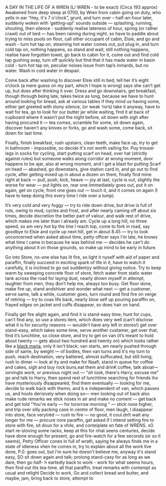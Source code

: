 A DAY IN THE LIFE OF A WREN (L/ WREN - to be exact) (Circa 193 approx) 
Awakened from deep sleep at 0700, by Wren from cabin going on duty, who yells in ear “Hey, it's 7 o'clock”, grunt, and turn over – half-an-hour later, suddenly woken with ‘getting-up!’ sounds outside — splashing, running, shouting, then silence - suddenly realise lateness of hour, spring (or rather crawl) out of bed — has been raining during night, so have to paddle about trying to miss pools on floor, call other occupant of cabin, Elsie, and go and wash - turn hot tap on, steaming hot water comes out, put plug in, and turn cold tap on, nothing happens, so stand and wait, still nothing happens, realise have forgotten towel, go back to cabin for it, come out and find cold tap gushing avay, turn off quiíckly but find that it has made water in basin cold - turn hot tap on, peculiar noises issue from tap’s inmards, but no water. Wash in cold water in despair.

Come back after washing to discover Elsie still in bed, tell her it’s eight o’clock (a mere guess on my part, which I hope is wrong) says she can’t get up, but does after thinking it over. Dress and go downstairs, get breakfast, though through being late, takes twice as long, because we have to hunt around looking for bread, ask at various tables if they mind us having some, either get greeted with stony silence, (or weak ‘no’s) take it anyway, have to wait for tea, go to look for our butter jar while waiting, find it at back of cupboard where it wasn’t put the night before, sit down with sigh after having procured it — tea comes, scramble for some, sit down again, discover haven’t any knives or forks, go and wash some, come back, sit down for last time.

Finally, finish breakfast, rush upstairs, clean teeth, make face up, try to get in bathroom - impossible, so decide it's not worth vaiting for. Puy trouser legs in socks for cycling, start putting scarf on head, over hat (strictly against rules) but someone walks along corridor at wrong moment, door happens to be ajar, also at wrong moment, and I get a blast for putting Scarf on head — abashed, go đownstairs, give station card in, and go out to find cycle, after getting mixed up in about a dozen on them, finally find mine right at back — pull, push, kick, heave — joy at last, cycle is out, slightly the worse for wear — put lights on, rear one iimmediately goes out, put it on again, get on cycle, front one goes out — touch it, and it comes on again (I have to keep doing this every time I ride over a lump).

It’s very cold and very foggy — try to ride down drive, but drive is full of ruts, owing to mud, cycles and frost, and after nearly caming off about six times, decide discretion the better part of valour, and walk rest of drive, which makes me later than I already am. Cycle up a long hill, no three speed, so am very hot by the tine I reach top, come to fork in road, say goodbye to Elsie and cycle up next hill, get in about 8.45 — try to look unconcerned when asked about time, petty officer says I'm late, he knows what time I came in because he was behind me — decides he can't do anything about it on those grounds, so make up mind to be early in future.

Go into Store, no-one else has lit fire, so light it nyself with aid of paper and paraffin, finally succeed in exciting spark of life in it, have to watch it carefully, it is inclined to go out suddentỳy without giving notice. Try to keep warm by sweeping concrete floor of store, fetch water from static water tank across the road for laying dust, nearly drown myself in attempt, laughter from men, they đon’t help me, always too busy. Get floor done, make fire up, stand andshiver and wonder what next — get a customer, serve same, talk a while, customer goes, turn round and find fire on verge of retiring — try to coax life back, nearly blow self up pouring paraffin on, frayed edges on jacket and cuffs đisappear, so does hair on hand.

Finally get fire alight again, and find it is stand-easy time; hunt for cups, can't find any, so use a stores item, which đoes very well (can’t disclose what it is for security reasons — wouldn't have any left in stores!) get over stand-easy, which takes some time, serve another custamer, get over that, find it’s lunchtine, so close store, and try to get on van (it’s meant to hold about twenty — gets about two hundred and twenty on) which looks rather like a [black maria](https://www.pinterest.co.uk/pin/bedford-blackmaria--172051648247904484/), only it isn't black; van starts, am nearly pushed through side of same, by weight — of bodies, then van turns and it's my turn to push, reach destination, very battered, almost suffocated, but still living, rush to dimer — look at ity and make for Naafi, stand in queue for coffee
and cakes, sigh and buy rock buns,eat them and drinK coffee, tatk aboat—iorningts work, or previous night out — "oh look, there's Harry, excuse me" go and talk to Harry, then spend rest of lunchtime searching for friends iho have mysteriously đisappearèd, find them eventually — looking for me, decide to walk back with themn, and b e independent of van, which passes us, and hoots derisively when doing so— men looking out of back also make rude remarks we stick noses in air and make no coment — get back and get told "You're early — for tororrow morning " — stick nose higher, and trip over silly packing case in centre of floor, men làugh, I disappear into store, face verytrèd — rush to fire — no good, it coul.dn!t wait any longer for me — procure nore paraffin, get asked if I intend setting fire to store with
fire, sit doun for a vhile, and conteiplate on fate of WRENS. sO start re-stoving some racks, keep at this for nhat seens centuries, decide have done enough for present, go and fire-watch for a few seconds (or so it seems), Petty Officer cones in full of wrath, saying he always finds me in a state of idleness vhen he comes in, try to explain about all the work Ilve done, P.0. goes out, but I'm sure he doesn't believe me, anyway it's stand easy, SO sit down again and talk; prolong stand-casy for as long as we dare, then go half- h eartedly back to work - work for what seems hours, then find out itts tea-time. all that paraffin, treat remarks with contempt as usual and relight Decide to work, Go
and collect bread and butter, and maybe, jam, bring back to store, attempt to